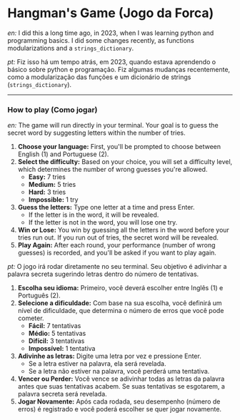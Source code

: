 # Hangman's Game (Jogo da Forca)

*en:* I did this a long time ago, in 2023, when I was learning python and programming basics. I did some changes recently, as functions modularizations and a `strings_dictionary`.

*pt:* Fiz isso há um tempo atrás, em 2023, quando estava aprendendo o básico sobre python e programação. Fiz algumas mudanças recentemente, como a modularização das funções e um dicionário de strings (`strings_dictionary`).

---
### How to play (Como jogar)

*en:* The game will run directly in your terminal. Your goal is to guess the secret word by suggesting letters within the number of tries.

1.  **Choose your language:** First, you'll be prompted to choose between English (1) and Portuguese (2).
2.  **Select the difficulty:** Based on your choice, you will set a difficulty level, which determines the number of wrong guesses you're allowed.
    * **Easy:** 7 tries
    * **Medium:** 5 tries
    * **Hard:** 3 tries
    * **Impossible:** 1 try
3.  **Guess the letters:** Type one letter at a time and press Enter.
    * If the letter is in the word, it will be revealed.
    * If the letter is not in the word, you will lose one try.
4.  **Win or Lose:** You win by guessing all the letters in the word before your tries run out. If you run out of tries, the secret word will be revealed.
5.  **Play Again:** After each round, your performance (number of wrong guesses) is recorded, and you'll be asked if you want to play again.

*pt:* O jogo irá rodar diretamente no seu terminal. Seu objetivo é adivinhar a palavra secreta sugerindo letras dentro do número de tentativas.

1.  **Escolha seu idioma:** Primeiro, você deverá escolher entre Inglês (1) e Português (2).
2.  **Selecione a dificuldade:** Com base na sua escolha, você definirá um nível de dificuldade, que determina o número de erros que você pode cometer.
    * **Fácil:** 7 tentativas
    * **Médio:** 5 tentativas
    * **Difícil:** 3 tentativas
    * **Impossível:** 1 tentativa
3.  **Adivinhe as letras:** Digite uma letra por vez e pressione Enter.
    * Se a letra estiver na palavra, ela será revelada.
    * Se a letra não estiver na palavra, você perderá uma tentativa.
4.  **Vencer ou Perder:** Você vence se adivinhar todas as letras da palavra antes que suas tentativas acabem. Se suas tentativas se esgotarem, a palavra secreta será revelada.
5.  **Jogar Novamente:** Após cada rodada, seu desempenho (número de erros) é registrado e você poderá escolher se quer jogar novamente.
